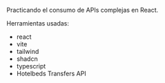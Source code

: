 Practicando el consumo de APIs complejas en React.

Herramientas usadas:

- react
- vite
- tailwind
- shadcn
- typescript
- Hotelbeds Transfers API

